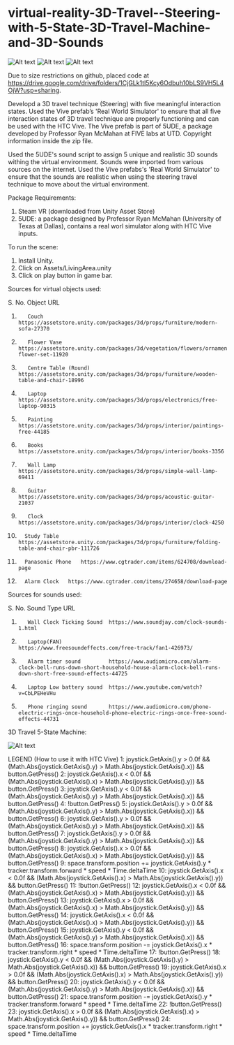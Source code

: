 # virtual-reality-3D-Travel--Steering-with-5-State-3D-Travel-Machine-and-3D-Sounds

![Alt text](screenshot1.png?raw=true "3D Virtual Environment")
![Alt text](screenshot2.png?raw=true "3D Travel")
![Alt text](screenshot3.png?raw=true "3D Travel 2")

Due to size restrictions on github, placed code at https://drive.google.com/drive/folders/1CjGLk1tl5Kcy6Odbuh10bLS9VH5L4OjW?usp=sharing. 

Developd a 3D travel technique (Steering) with five meaningful interaction states. Used the Vive prefab’s 'Real World Simulator' to ensure that all five interaction states of 3D travel technique are properly functioning and can be used with the HTC Vive. The Vive prefab is part of 5UDE, a package developed by Professor Ryan McMahan at FIVE labs at UTD. Copyright information inside the zip file.

Used the 5UDE's sound script to assign 5 unique and realistic 3D sounds withing the virtual environment. Sounds were imported from various sources on the internet. Used the Vive prefabs's 'Real World Simulator' to ensure that the sounds are realistic when using the steering travel technique to move about the virtual environment.

Package Requirements:
1. Steam VR (downloaded from Unity Asset Store)
2. 5UDE: a package designed by Professor Ryan McMahan (University of Texas at Dallas), contains a real worl simulator along with HTC Vive inputs.

To run the scene:
1. Install Unity.
2. Click on Assets/LivingArea.unity
3. Click on play button in game bar.

Sources for virtual objects used:

S. No.	Object 	    URL
1.		  Couch	      https://assetstore.unity.com/packages/3d/props/furniture/modern-sofa-27370

2.		  Flower Vase	https://assetstore.unity.com/packages/3d/vegetation/flowers/ornamental-flower-set-11920

3.		  Centre Table (Round)	https://assetstore.unity.com/packages/3d/props/furniture/wooden-table-and-chair-18996

4.		  Laptop	    https://assetstore.unity.com/packages/3d/props/electronics/free-laptop-90315

5.		  Painting	  https://assetstore.unity.com/packages/3d/props/interior/paintings-free-44185

6.		  Books	      https://assetstore.unity.com/packages/3d/props/interior/books-3356

7.		  Wall Lamp	  https://assetstore.unity.com/packages/3d/props/simple-wall-lamp-69411

8.		  Guitar    	https://assetstore.unity.com/packages/3d/props/acoustic-guitar-21037

9.		  Clock	      https://assetstore.unity.com/packages/3d/props/interior/clock-4250

10.		  Study Table	https://assetstore.unity.com/packages/3d/props/furniture/folding-table-and-chair-pbr-111726

11.		  Panasonic Phone 	https://www.cgtrader.com/items/624708/download-page

12.		  Alarm Clock 	https://www.cgtrader.com/items/274658/download-page



Sources for sounds used:

S. No.	Sound Type  	             URL
1.		  Wall Clock Ticking Sound	https://www.soundjay.com/clock-sounds-1.html

2.		  Laptop(FAN)	              https://www.freesoundeffects.com/free-track/fan1-426973/

3.		  Alarm timer sound	        https://www.audiomicro.com/alarm-clock-bell-runs-down-short-household-house-alarm-clock-bell-runs-down-short-free-sound-effects-44725

4.		  Laptop Low battery sound	https://www.youtube.com/watch?v=CbLPEHeVHu

5.		  Phone ringing sound 	    https://www.audiomicro.com/phone-electric-rings-once-household-phone-electric-rings-once-free-sound-effects-44731





3D Travel 5-State Machine: 

![Alt text](3D%20Travel%205%20State%20Machine.png?raw=true "3D Travel 5-State Machine")

 
LEGEND (How to use it with HTC Vive)
1: joystick.GetAxis().y > 0.0f && (Math.Abs(joystick.GetAxis().y) > Math.Abs(joystick.GetAxis().x)) && button.GetPress()
2: joystick.GetAxis().x < 0.0f && (Math.Abs(joystick.GetAxis().x) > Math.Abs(joystick.GetAxis().y)) && button.GetPress()
3: joystick.GetAxis().y < 0.0f && (Math.Abs(joystick.GetAxis().y) > Math.Abs(joystick.GetAxis().x)) && button.GetPress()
4: !button.GetPress()
5: joystick.GetAxis().y > 0.0f && (Math.Abs(joystick.GetAxis().y) > Math.Abs(joystick.GetAxis().x)) && button.GetPress()
6: joystick.GetAxis().y > 0.0f && (Math.Abs(joystick.GetAxis().y) > Math.Abs(joystick.GetAxis().x)) && button.GetPress()
7: joystick.GetAxis().y > 0.0f && (Math.Abs(joystick.GetAxis().y) > Math.Abs(joystick.GetAxis().x)) && button.GetPress()
8: joystick.GetAxis().x > 0.0f && (Math.Abs(joystick.GetAxis().x) > Math.Abs(joystick.GetAxis().y)) && button.GetPress()
9: space.transform.position += joystick.GetAxis().y * tracker.transform.forward * speed * Time.deltaTime
10: joystick.GetAxis().x < 0.0f && (Math.Abs(joystick.GetAxis().x) > Math.Abs(joystick.GetAxis().y)) && button.GetPress()
11: !button.GetPress()
12: joystick.GetAxis().x < 0.0f && (Math.Abs(joystick.GetAxis().x) > Math.Abs(joystick.GetAxis().y)) && button.GetPress()
13: joystick.GetAxis().x > 0.0f && (Math.Abs(joystick.GetAxis().x) > Math.Abs(joystick.GetAxis().y)) && button.GetPress()
14: joystick.GetAxis().x < 0.0f && (Math.Abs(joystick.GetAxis().x) > Math.Abs(joystick.GetAxis().y)) && button.GetPress()
15: joystick.GetAxis().y < 0.0f && (Math.Abs(joystick.GetAxis().y) > Math.Abs(joystick.GetAxis().x)) && button.GetPress()
16: space.transform.position -= joystick.GetAxis().x * tracker.transform.right * speed * Time.deltaTime
17: !button.GetPress()
18: joystick.GetAxis().y < 0.0f && (Math.Abs(joystick.GetAxis().y) > Math.Abs(joystick.GetAxis().x)) && button.GetPress()
19: joystick.GetAxis().x > 0.0f && (Math.Abs(joystick.GetAxis().x) > Math.Abs(joystick.GetAxis().y)) && button.GetPress()
20: joystick.GetAxis().y < 0.0f && (Math.Abs(joystick.GetAxis().y) > Math.Abs(joystick.GetAxis().x)) && button.GetPress()
21: space.transform.position -= joystick.GetAxis().y * tracker.transform.forward * speed * Time.deltaTime
22: !button.GetPress()
23: joystick.GetAxis().x > 0.0f && (Math.Abs(joystick.GetAxis().x) > Math.Abs(joystick.GetAxis().y)) && button.GetPress() 
24: space.transform.position += joystick.GetAxis().x * tracker.transform.right * speed * Time.deltaTime
